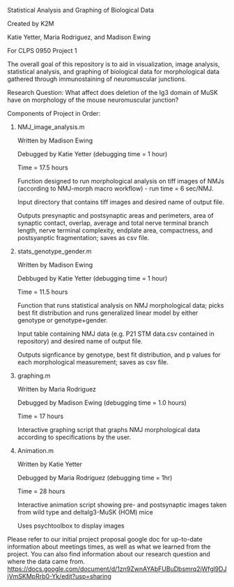 Statistical Analysis and Graphing of Biological Data

Created by K2M

Katie Yetter, Maria Rodriguez, and Madison Ewing

For CLPS 0950 Project 1

The overall goal of this repository is to aid in visualization, image analysis, statistical analysis, and graphing of biological data for morphological data gathered through immunostaining of neuromuscular junctions.

Research Question: What affect does deletion of the Ig3 domain of MuSK have on morphology of the mouse neuromuscular junction?

Components of Project in Order:


1. NMJ_image_analysis.m

    Written by Madison Ewing
    
    Debugged by Katie Yetter (debugging time = 1 hour)
    
    Time = 17.5 hours

    Function designed to run morphological analysis on tiff images of NMJs (according to NMJ-morph macro workflow) - run time = 6 sec/NMJ.
    
    Input directory that contains tiff images and desired name of output file.
    
    Outputs presynaptic and postsynaptic areas and perimeters, area of synaptic contact, overlap, average and total nerve terminal branch length, nerve terminal complexity, endplate area, compactness, and postsyanptic fragmentation; saves as csv file.
    
2. stats_genotype_gender.m

    Written by Madison Ewing
    
    Debbuged by Katie Yetter (debugging time = 1 hour)
    
    Time = 11.5 hours

    Function that runs statistical analysis on NMJ morphological data; picks best fit distribution and runs generalized linear model by either genotype or genotype+gender.
    
    Input table containing NMJ data (e.g. P21 STM data.csv contained in repository) and desired name of output file.
    
    Outputs signficance by genotype, best fit distribution, and p values for each morphological measurement; saves as csv file.
    
3. graphing.m

    Written by Maria Rodriguez
    
    Debugged by Madison Ewing (debugging time = 1.0 hours)
    
    Time = 17 hours
    
    Interactive graphing script that graphs NMJ morphological data according to specifications by the user.
    
4. Animation.m

    Written by Katie Yetter
    
    Debugged by Maria Rodriguez (debugging time = 1hr)
    
    Time = 28 hours
    
    Interactive animation script showing pre- and postsynaptic images taken from wild type and deltaIg3-MuSK (HOM) mice
    
    Uses psychtoolbox to display images
    
    
Please refer to our initial project proposal google doc for  up-to-date information about meetings times, as well as what we learned from the project.  You can also find information about our research question and where the data came from.
https://docs.google.com/document/d/1zn9ZwnAYAbFUBuDbsmrq2jWfgl9DJjVmSKMpRrb0-Yk/edit?usp=sharing

